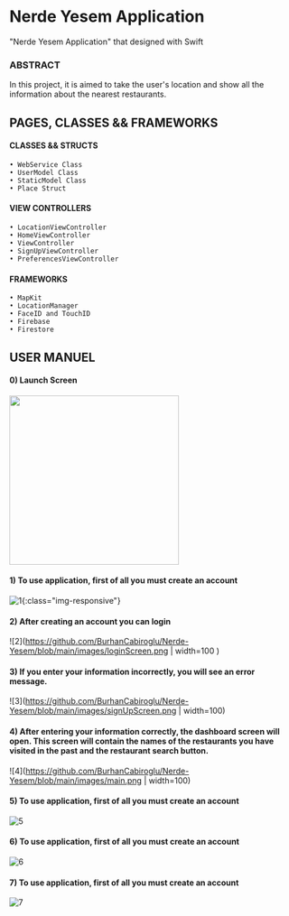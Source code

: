# Nerde Yesem Application
"Nerde Yesem Application" that designed with Swift

### ABSTRACT

In this project, it is aimed to take the user's location and show all the information about the nearest restaurants.


## PAGES, CLASSES && FRAMEWORKS

#### CLASSES && STRUCTS
    • WebService Class
    • UserModel Class
    • StaticModel Class
    • Place Struct

#### VIEW CONTROLLERS
    • LocationViewController
    • HomeViewController
    • ViewController
    • SignUpViewController
    • PreferencesViewController
  

#### FRAMEWORKS
    • MapKit
    • LocationManager
    • FaceID and TouchID 
    • Firebase
    • Firestore
  

## USER MANUEL
#### 0) Launch Screen
<img src="https://github.com/BurhanCabiroglu/Nerde-Yesem/blob/main/images/launchScreen.png" width="300">

#### 1) To use application, first of all you must create an account
![1](https://github.com/BurhanCabiroglu/Nerde-Yesem/blob/main/images/signUpScreen.png){:class="img-responsive"}


#### 2) After creating an account you can login
![2](https://github.com/BurhanCabiroglu/Nerde-Yesem/blob/main/images/loginScreen.png | width=100 )


#### 3) If you enter your information incorrectly, you will see an error message.
![3](https://github.com/BurhanCabiroglu/Nerde-Yesem/blob/main/images/signUpScreen.png | width=100)


#### 4) After entering your information correctly, the dashboard screen will open. This screen will contain the names of the restaurants you have visited in the past and the restaurant search button.
![4](https://github.com/BurhanCabiroglu/Nerde-Yesem/blob/main/images/main.png | width=100)


#### 5) To use application, first of all you must create an account
![5](https://github.com/BurhanCabiroglu/Nerde-Yesem/blob/main/images/signUpScreen.png)


#### 6) To use application, first of all you must create an account
![6](https://github.com/BurhanCabiroglu/Nerde-Yesem/blob/main/images/signUpScreen.png)


#### 7) To use application, first of all you must create an account
![7](https://github.com/BurhanCabiroglu/Nerde-Yesem/blob/main/images/signUpScreen.png)



